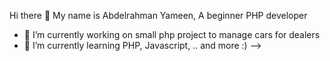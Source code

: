 Hi there 👋
My name is Abdelrahman Yameen, A beginner PHP developer

- 🔭 I’m currently working on small php project to manage cars for dealers
- 🌱 I’m currently learning PHP, Javascript, .. and more :)
-->
